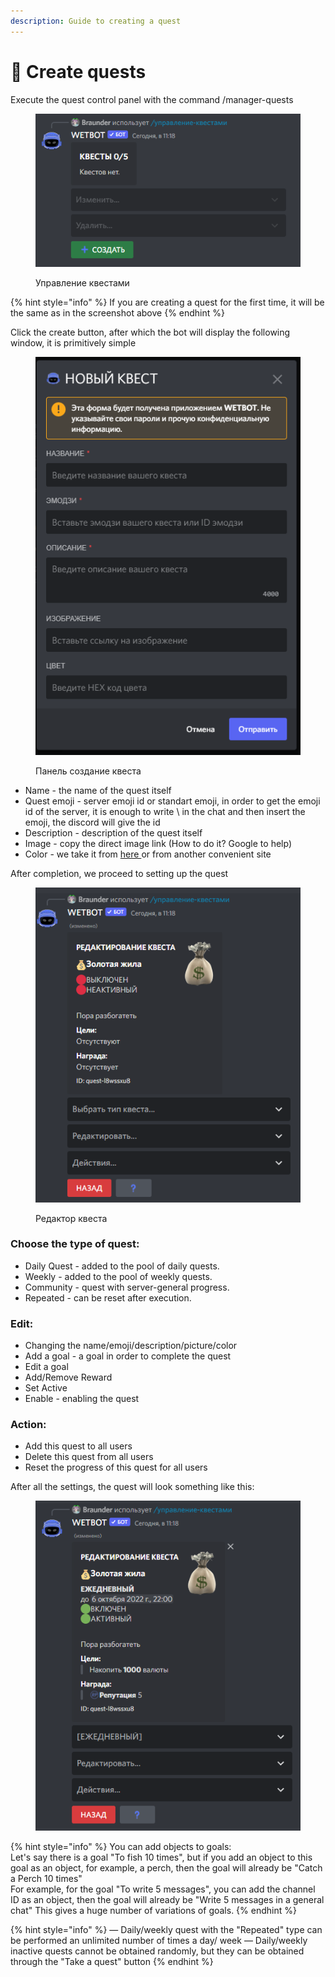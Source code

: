 ```yaml
---
description: Guide to creating a quest
---
```


# 📑 Create quests

Execute the quest control panel with the command /manager-quests

<figure><img src="../.gitbook/assets/изображение_2022-10-06_111857094.png" alt=""><figcaption><p>Управление квестами</p></figcaption></figure>

{% hint style="info" %}
If you are creating a quest for the first time, it will be the same as in the screenshot above
{% endhint %}

Click the create button, after which the bot will display the following window, it is primitively simple

<figure><img src="../.gitbook/assets/изображение_2022-10-06_112025539.png" alt=""><figcaption><p>Панель создание квеста</p></figcaption></figure>

* Name - the name of the quest itself
* Quest emoji - server emoji id or standart emoji, in order to get the emoji id of the server, it is enough to write \ in the chat and then insert the emoji, the discord will give the id
* Description - description of the quest itself
* Image - copy the direct image link (How to do it? Google to help)
* Color - we take it from [here ](https://colorpicker.me/)or from another convenient site

After completion, we proceed to setting up the quest

<figure><img src="../.gitbook/assets/изображение_2022-10-06_113331689.png" alt=""><figcaption><p>Редактор квеста</p></figcaption></figure>

### Choose the type of quest:

* Daily Quest - added to the pool of daily quests.
* Weekly - added to the pool of weekly quests.
* Community - quest with server-general progress.
* Repeated - can be reset after execution.

### Edit:

* Changing the name/emoji/description/picture/color
* Add a goal - a goal in order to complete the quest
* Edit a goal
* Add/Remove Reward
* Set Active
* Enable - enabling the quest

### Action:

* Add this quest to all users
* Delete this quest from all users
* Reset the progress of this quest for all users

After all the settings, the quest will look something like this:

<figure><img src="../.gitbook/assets/изображение_2022-10-06_114946238.png" alt=""><figcaption></figcaption></figure>

{% hint style="info" %}
You can add objects to goals: \
Let's say there is a goal "To fish 10 times", but if you add an object to this goal as an object, for example, a perch, then the goal will already be "Catch a Perch 10 times" \
For example, for the goal "To write 5 messages", you can add the channel ID as an object, then the goal will already be "Write 5 messages in a general chat" This gives a huge number of variations of goals.
{% endhint %}

{% hint style="info" %}
— Daily/weekly quest with the "Repeated" type can be performed an unlimited number of times a day/ week — Daily/weekly inactive quests cannot be obtained randomly, but they can be obtained through the "Take a quest" button
{% endhint %}

